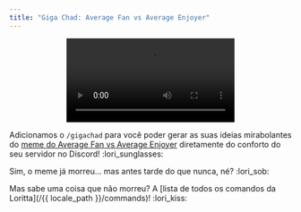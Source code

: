 ```yaml
---
title: "Giga Chad: Average Fan vs Average Enjoyer"
---
```

<div style="text-align: center">
<video style="aspect-ratio: 1 / 1;" controls="controls"><source src="/v3/assets/img/commands/gigachad.mp4" type="video/mp4"></video>
</div>

Adicionamos o `/gigachad` para você poder gerar as suas ideias mirabolantes do [meme do Average Fan vs Average Enjoyer](https://knowyourmeme.com/memes/average-fan-vs-average-enjoyer) diretamente do conforto do seu servidor no Discord! :lori_sunglasses:

Sim, o meme já morreu... mas antes tarde do que nunca, né? :lori_sob:

Mas sabe uma coisa que não morreu? A [lista de todos os comandos da Loritta](/{{ locale_path }}/commands)! :lori_kiss: